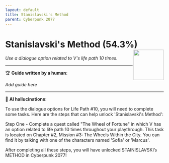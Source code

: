 ```yaml
---
layout: default
title: Stanislavski's Method
parent: Cyberpunk 2077
---
```


# Stanislavski's Method (54.3%) <img align="right" src="https://cdn.cloudflare.steamstatic.com/steamcommunity/public/images/apps/1091500/943a38cb96238b7b020672cf360d9e763dcf6feb.jpg" width="96" height="96">

_Use a dialogue option related to V's life path 10 times._

---

:trophy: **Guide written by a human**:

_Add guide here_

---

:robot: **AI hallucinations**:

To use the dialogue options for Life Path #10, you will need to complete some tasks. Here are the steps that can help unlock 'Stanislavski's Method':

Step One - Complete a quest called "The Wheel of Fortune" in which V has an option related to life path 10 times throughout your playthrough. This task is located on Chapter #2, Mission #3: The Wheels Within the City. You can find it by talking with one of the characters named 'Sofia' or 'Marcus'.

After completing all these steps, you will have unlocked STAINISLAVSKI’s METHOD in Cyberpunk 2077!
